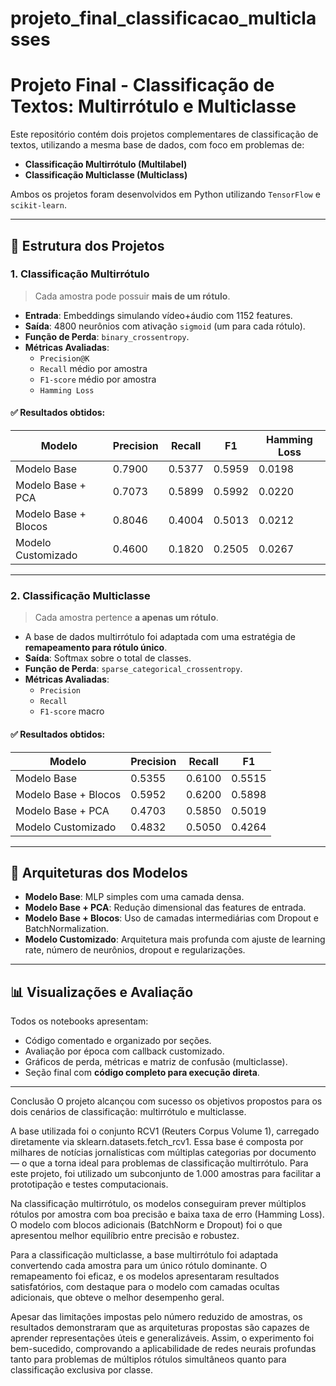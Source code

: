 # projeto_final_classificacao_multiclasses

# Projeto Final - Classificação de Textos: Multirrótulo e Multiclasse

Este repositório contém dois projetos complementares de classificação de textos, utilizando a mesma base de dados, com foco em problemas de:

- **Classificação Multirrótulo (Multilabel)**
- **Classificação Multiclasse (Multiclass)**

Ambos os projetos foram desenvolvidos em Python utilizando `TensorFlow` e `scikit-learn`.

---

## 📁 Estrutura dos Projetos

### 1. Classificação Multirrótulo

> Cada amostra pode possuir **mais de um rótulo**.

- **Entrada**: Embeddings simulando vídeo+áudio com 1152 features.
- **Saída**: 4800 neurônios com ativação `sigmoid` (um para cada rótulo).
- **Função de Perda**: `binary_crossentropy`.
- **Métricas Avaliadas**:
  - `Precision@K`
  - `Recall` médio por amostra
  - `F1-score` médio por amostra
  - `Hamming Loss`

#### ✅ Resultados obtidos:

| Modelo                      | Precision | Recall | F1     | Hamming Loss |
|----------------------------|-----------|--------|--------|---------------|
| Modelo Base                | 0.7900    | 0.5377 | 0.5959 | 0.0198        |
| Modelo Base + PCA          | 0.7073    | 0.5899 | 0.5992 | 0.0220        |
| Modelo Base + Blocos       | 0.8046    | 0.4004 | 0.5013 | 0.0212        |
| Modelo Customizado         | 0.4600    | 0.1820 | 0.2505 | 0.0267        |

---

### 2. Classificação Multiclasse

> Cada amostra pertence **a apenas um rótulo**.

- A base de dados multirrótulo foi adaptada com uma estratégia de **remapeamento para rótulo único**.
- **Saída**: Softmax sobre o total de classes.
- **Função de Perda**: `sparse_categorical_crossentropy`.
- **Métricas Avaliadas**:
  - `Precision`
  - `Recall`
  - `F1-score` macro

#### ✅ Resultados obtidos:

| Modelo                      | Precision | Recall | F1     |
|----------------------------|-----------|--------|--------|
| Modelo Base                | 0.5355    | 0.6100 | 0.5515 |
| Modelo Base + Blocos       | 0.5952    | 0.6200 | 0.5898 |
| Modelo Base + PCA          | 0.4703    | 0.5850 | 0.5019 |
| Modelo Customizado         | 0.4832    | 0.5050 | 0.4264 |

---

## 🧠 Arquiteturas dos Modelos

- **Modelo Base**: MLP simples com uma camada densa.
- **Modelo Base + PCA**: Redução dimensional das features de entrada.
- **Modelo Base + Blocos**: Uso de camadas intermediárias com Dropout e BatchNormalization.
- **Modelo Customizado**: Arquitetura mais profunda com ajuste de learning rate, número de neurônios, dropout e regularizações.

---

## 📊 Visualizações e Avaliação

Todos os notebooks apresentam:
- Código comentado e organizado por seções.
- Avaliação por época com callback customizado.
- Gráficos de perda, métricas e matriz de confusão (multiclasse).
- Seção final com **código completo para execução direta**.

---

Conclusão
O projeto alcançou com sucesso os objetivos propostos para os dois cenários de classificação: multirrótulo e multiclasse.

A base utilizada foi o conjunto RCV1 (Reuters Corpus Volume 1), carregado diretamente via sklearn.datasets.fetch_rcv1. Essa base é composta por milhares de notícias jornalísticas com múltiplas categorias por documento — o que a torna ideal para problemas de classificação multirrótulo. Para este projeto, foi utilizado um subconjunto de 1.000 amostras para facilitar a prototipação e testes computacionais.

Na classificação multirrótulo, os modelos conseguiram prever múltiplos rótulos por amostra com boa precisão e baixa taxa de erro (Hamming Loss). O modelo com blocos adicionais (BatchNorm e Dropout) foi o que apresentou melhor equilíbrio entre precisão e robustez.

Para a classificação multiclasse, a base multirrótulo foi adaptada convertendo cada amostra para um único rótulo dominante. O remapeamento foi eficaz, e os modelos apresentaram resultados satisfatórios, com destaque para o modelo com camadas ocultas adicionais, que obteve o melhor desempenho geral.

Apesar das limitações impostas pelo número reduzido de amostras, os resultados demonstraram que as arquiteturas propostas são capazes de aprender representações úteis e generalizáveis. Assim, o experimento foi bem-sucedido, comprovando a aplicabilidade de redes neurais profundas tanto para problemas de múltiplos rótulos simultâneos quanto para classificação exclusiva por classe.

